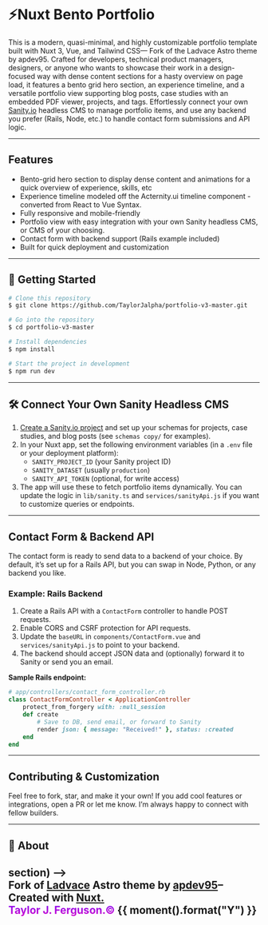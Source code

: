 
# ⚡️Nuxt Bento Portfolio

This is a modern, quasi-minimal, and highly customizable portfolio template built with Nuxt 3, Vue, and Tailwind CSS— Fork of the Ladvace Astro theme by apdev95. Crafted for developers, technical product managers, designers, or anyone who wants to showcase their work in a design-focused way with dense content sections for a hasty overview on page load, it features a bento grid hero section, an experience timeline, and a versatile portfolio view supporting blog posts, case studies with an embedded PDF viewer, projects, and tags. Effortlessly connect your own [Sanity.io](https://www.sanity.io/) headless CMS to manage portfolio items, and use any backend you prefer (Rails, Node, etc.) to handle contact form submissions and API logic.

---

## Features

- Bento-grid hero section to display dense content and animations for a quick overview of experience, skills, etc
- Experience timeline modeled off the Acternity.ui timeline component - converted from React to Vue Syntax.
- Fully responsive and mobile-friendly
- Portfolio view with easy integration with your own Sanity headless CMS, or CMS of your choosing.
- Contact form with backend support (Rails example included)
- Built for quick deployment and customization

---

## 🚀 Getting Started

```bash
# Clone this repository
$ git clone https://github.com/TaylorJalpha/portfolio-v3-master.git
```

```bash
# Go into the repository
$ cd portfolio-v3-master
```

```bash
# Install dependencies
$ npm install
```

```bash
# Start the project in development
$ npm run dev
```

---

## 🛠️ Connect Your Own Sanity Headless CMS

1. [Create a Sanity.io project](https://www.sanity.io/get-started) and set up your schemas for projects, case studies, and blog posts (see `schemas copy/` for examples).
2. In your Nuxt app, set the following environment variables (in a `.env` file or your deployment platform):
	 - `SANITY_PROJECT_ID` (your Sanity project ID)
	 - `SANITY_DATASET` (usually `production`)
	 - `SANITY_API_TOKEN` (optional, for write access)
3. The app will use these to fetch portfolio items dynamically. You can update the logic in `lib/sanity.ts` and `services/sanityApi.js` if you want to customize queries or endpoints.

---

## Contact Form & Backend API

The contact form is ready to send data to a backend of your choice. By default, it’s set up for a Rails API, but you can swap in Node, Python, or any backend you like.

### Example: Rails Backend

1. Create a Rails API with a `ContactForm` controller to handle POST requests.
2. Enable CORS and CSRF protection for API requests.
3. Update the `baseURL` in `components/ContactForm.vue` and `services/sanityApi.js` to point to your backend.
4. The backend should accept JSON data and (optionally) forward it to Sanity or send you an email.

**Sample Rails endpoint:**

```ruby
# app/controllers/contact_form_controller.rb
class ContactFormController < ApplicationController
	protect_from_forgery with: :null_session
	def create
		# Save to DB, send email, or forward to Sanity
		render json: { message: "Received!" }, status: :created
	end
end
```

---

## Contributing & Customization

Feel free to fork, star, and make it your own! If you add cool features or integrations, open a PR or let me know. I’m always happy to connect with fellow builders.

---

## 👋 About

section) -->
          <div class="mb-4 sm:mb-0 max-w-md">
            <div class="text-xs text-neutral-400 leading-relaxed">
              Fork of
              <a
                href="https://github.com/Ladvace/astro-bento-portfolio"
                target="_blank"
                class="text-[#E63946] hover:text-[#d62839] transition-colors duration-300"
                >Ladvace</a>
              Astro theme by
              <a
                href="https://github.com/apdev95/bento-portfolio-nuxt"
                target="_blank"
                class="text-[#E63946] hover:text-[#d62839] transition-colors duration-300"
                >apdev95</a>– 
              Created with
              <a href="https://nuxt.com/" target="_blank" class="text-[#E63946] hover:text-[#d62839] transition-colors duration-300">Nuxt.</a>
            </div>
            <div class="mt-2">
              <a
                href="https://www.linkedin.com/in/taylor-jacob-ferguson/"
                target="_blank"
                class="text-sm font-medium"
                style="
                  background: -webkit-linear-gradient(
                    rgb(133, 9, 241),
                    rgb(209, 6, 205)
                  );
                  background-clip: text;
                  -webkit-background-clip: text;
                  color: transparent;
                "
              >
                Taylor J. Ferguson.©
              </a>
              <span class="text-sm text-neutral-400">{{ moment().format("Y") }}</span>
        </div>
      </div>
---



